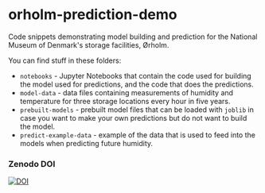# orholm-prediction-demo
Code snippets demonstrating model building and prediction for the National Museum of Denmark's storage facilities, Ørholm.

You can find stuff in these folders:

* `notebooks` - Jupyter Notebooks that contain the code used for building the model used for predictions, and the code that does the predictions.
* `model-data` - data files containing measurements of humidity and temperature for three storage locations every hour in five years.
* `prebuilt-models` - prebuilt model files that can be loaded with `joblib` in case you want to make your own predictions but do not want to build the model.
* `predict-example-data` - example of the data that is used to feed into the models when predicting future humidity.

### Zenodo DOI

[![DOI](https://zenodo.org/badge/430708003.svg)](https://zenodo.org/badge/latestdoi/430708003)
